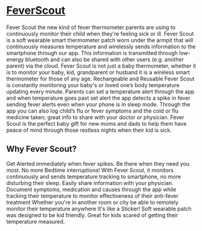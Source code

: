 # [FeverScout](https://feverscout.com)

Fever Scout the new kind of fever thermometer parents are using to continuously monitor their child when they're feeling sick or ill. Fever Scout is a soft wearable smart thermometer patch worn under the armpit that will continuously measures temperature and wirelessly sends information to the smartphone through our app. This information is transmitted through low-energy bluetooth and can also be shared with other users (e.g. another parent) via the cloud. Fever Scout is not just a baby thermometer, whether it is to monitor your baby, kid, grandparent or husband it is a wireless smart thermometer for those of any age. Rechargeable and Reusable Fever Scout is constantly monitoring your baby's or loved one’s body temperature updating every minute. Parents can set a temperature alert through the app and when temperature goes past set alert the app detects a spike in fever sending fever alerts even when your phone is in sleep mode. Through the app you can also log child’s flu or fever symptoms and the cold or flu medicine taken; great info to share with your doctor or physician. Fever Scout is the perfect baby gift for new moms and dads to help them have peace of mind through those restless nights when their kid is sick.

## Why Fever Scout?
Get Alerted immediately when fever spikes. Be there when they need you most.
No more Bedtime interruptions! With Fever Scout, it monitors continuously and sends temperature tracking to smartphone, no more disturbing their sleep.
Easily share information with your physician. Document symptoms, medication and causes through the app while tracking their temperature to monitor effectiveness of their anti-fever treatment
Whether you're in another room or city be able to remotely monitor their temperature anywhere
It's like a Sticker! Soft wearable patch was designed to be kid friendly. Great for kids scared of getting their temperature measured.
